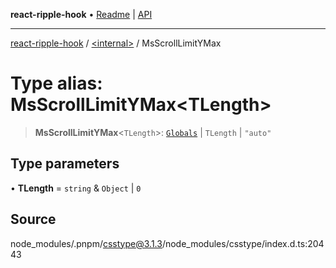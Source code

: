 **react-ripple-hook** • [Readme](../../README.md) \| [API](../../globals.md)

---

[react-ripple-hook](../../README.md) / [\<internal\>](../README.md) / MsScrollLimitYMax

# Type alias: MsScrollLimitYMax\<TLength\>

> **MsScrollLimitYMax**\<`TLength`\>: [`Globals`](Globals.md) \| `TLength` \| `"auto"`

## Type parameters

• **TLength** = `string` & `Object` \| `0`

## Source

node_modules/.pnpm/csstype@3.1.3/node_modules/csstype/index.d.ts:20443
